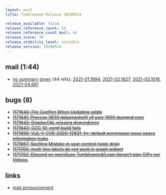 ```yaml
---
layout: post
title: Tumbleweed Release 20200514

release_available: false
release_reference_count: 52
release_reference_count_mail: 44
release_score: 70
release_stability_level: unstable
release_version: 20200514
---
```


## mail (1:44)

- [no summary given](https://lists.opensuse.org/opensuse-factory/2020-05/msg00191.html) (44 refs); [2021-01.1994](https://github.com/boombatower/tumbleweed-review/issues/10), [2021-02.1627](https://github.com/boombatower/tumbleweed-review/issues/10), [2021-03.1018](https://github.com/boombatower/tumbleweed-review/issues/10), [2021-04.661](https://github.com/boombatower/tumbleweed-review/issues/10)

## bugs (8)

<!--more-->

- ~~[1171640: File Conflict When Updating sddm](https://bugzilla.opensuse.org/show_bug.cgi?id=1171640)~~
- ~~[1171641: Process 3830 (plasmashell) of user 1000 dumped core](https://bugzilla.opensuse.org/show_bug.cgi?id=1171641)~~
- ~~[1171642: DisplayCAL missing dependency](https://bugzilla.opensuse.org/show_bug.cgi?id=1171642)~~
- ~~[1171643: GCC 10: ovmf build fails](https://bugzilla.opensuse.org/show_bug.cgi?id=1171643)~~
- ~~[1171658: VUL-1: CVE-2020-12831: frr: default permission issue eases information leaks](https://bugzilla.opensuse.org/show_bug.cgi?id=1171658)~~
- ~~[1171667: Spelling Mistake in yast-control (sigle disk)](https://bugzilla.opensuse.org/show_bug.cgi?id=1171667)~~
- ~~[1171700: multi-line labels do not work in graph widget](https://bugzilla.opensuse.org/show_bug.cgi?id=1171700)~~
- ~~[1171702: Discord on openSuse Tumbleweed/Leap doesn't play GIFs nor Videos.](https://bugzilla.opensuse.org/show_bug.cgi?id=1171702)~~



## links

- [mail announcement](https://github.com/boombatower/tumbleweed-review/issues/10)
